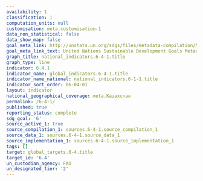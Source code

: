 ```yaml
---
availability: 1
classification: 1
computation_units: null
customisation: meta.customisation-1
data_non_statistical: false
data_show_map: false
goal_meta_link: http://unstats.un.org/sdgs/files/metadata-compilation/Metadata-Goal-6.pdf
goal_meta_link_text: United Nations Sustainable Development Goals Metadata (pdf 428kB)
graph_title: national_indicators.6-4-1.title
graph_type: line
indicator: 6.4.1
indicator_name: global_indicators.6-4-1.title
indicator_name_national: national_indicators.6-1-1.title
indicator_sort_order: 06-04-01
layout: indicator
national_geographical_coverage: meta.Казахстан
permalink: /6-4-1/
published: true
reporting_status: complete
sdg_goal: '6'
source_active_1: true
source_compilation_1: sources.6-4-1.source_compilation_1
source_data_1: sources.6-4-1.source_data_1
source_implementation_1: sources.6-4-1.source_implementation_1
tags: []
target: global_targets.6-4.title
target_id: '6.4'
un_custodian_agency: FAO
un_designated_tier: '2'
---
```

